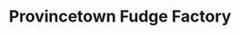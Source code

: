 ---
title: "Provincetown Fudge Factory"
url: /provincetown/provincetown-fudge-factory/
shop: Süßwaren
---